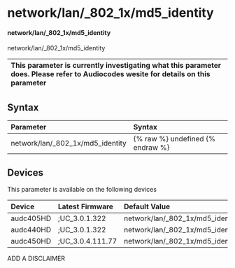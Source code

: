 ﻿---
description: network/lan/_802_1x/md5_identity
search: false
---

# network/lan/_802_1x/md5_identity

#### network/lan/_802_1x/md5_identity

network/lan/_802_1x/md5_identity


| This parameter is currently investigating what this parameter does. Please refer to Audiocodes wesite for details on this parameter | 
| :--- |

## Syntax
| Parameter | Syntax |
| :--- | :--- |
|network/lan/_802_1x/md5_identity | {% raw %} undefined {% endraw %}|

## Devices
This parameter is available on the following devices

| Device | Latest Firmware | Default Value |
|:---|:---|:---|
| audc405HD | ;UC_3.0.1.322 | network/lan/_802_1x/md5_identity= 
| audc440HD | ;UC_3.0.1.322 | network/lan/_802_1x/md5_identity= 
| audc450HD | ;UC_3.0.4.111.77 | network/lan/_802_1x/md5_identity= 

ADD A DISCLAIMER
